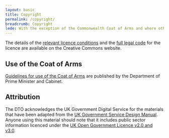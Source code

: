 ```yaml
---
layout: basic
title: Copyright
permalink: /copyright/
breadcrumb: Copyright
lede: With the exception of the Commonwealth Coat of Arms and where otherwise noted, all material presented on this site is provided under the latest Creative Commons Attribution licence.
---
```

The details of the [relevant licence conditions](http://creativecommons.org/licenses/by/4.0/) and the [full legal code](http://creativecommons.org/licenses/by/4.0/legalcode) for the licence are available on the Creative Commons website.

## Use of the Coat of Arms

[Guidelines for use of the Coat of Arms](http://www.dpmc.gov.au/resource-centre/government/commonwealth-coat-arms-information-and-guidelines) are published by the Department of Prime Minister and Cabinet.

## Attribution

The DTO acknowledges the UK Government Digital Service for the materials that have been adapted from the [UK Government Service Design Manual](https://www.gov.uk/service-manual). Anyone using this material should note that it includes public sector information licenced under the [UK Open Government Licence v2.0 and v3.0](http://www.nationalarchives.gov.uk/doc/open-government-licence/version/3/).
